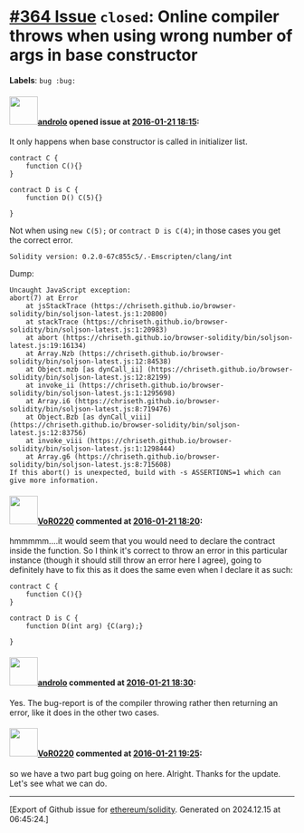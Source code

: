 # [\#364 Issue](https://github.com/ethereum/solidity/issues/364) `closed`: Online compiler throws when using wrong number of args in base constructor
**Labels**: `bug :bug:`


#### <img src="https://avatars.githubusercontent.com/u/2809499?u=85c557e8e011e3e40e6c011ee71bcf8785d1ac2b&v=4" width="50">[androlo](https://github.com/androlo) opened issue at [2016-01-21 18:15](https://github.com/ethereum/solidity/issues/364):

It only happens when base constructor is called in initializer list.

```
contract C {
    function C(){}
}

contract D is C {
    function D() C(5){}

}
```

Not when using `new C(5);` or `contract D is C(4)`; in those cases you get the correct error.

`Solidity version: 0.2.0-67c855c5/.-Emscripten/clang/int`

Dump:

```
Uncaught JavaScript exception:
abort(7) at Error
    at jsStackTrace (https://chriseth.github.io/browser-solidity/bin/soljson-latest.js:1:20800)
    at stackTrace (https://chriseth.github.io/browser-solidity/bin/soljson-latest.js:1:20983)
    at abort (https://chriseth.github.io/browser-solidity/bin/soljson-latest.js:19:16134)
    at Array.Nzb (https://chriseth.github.io/browser-solidity/bin/soljson-latest.js:12:84538)
    at Object.mzb [as dynCall_ii] (https://chriseth.github.io/browser-solidity/bin/soljson-latest.js:12:82199)
    at invoke_ii (https://chriseth.github.io/browser-solidity/bin/soljson-latest.js:1:1295698)
    at Array.i6 (https://chriseth.github.io/browser-solidity/bin/soljson-latest.js:8:719476)
    at Object.Bzb [as dynCall_viii] (https://chriseth.github.io/browser-solidity/bin/soljson-latest.js:12:83756)
    at invoke_viii (https://chriseth.github.io/browser-solidity/bin/soljson-latest.js:1:1298444)
    at Array.g6 (https://chriseth.github.io/browser-solidity/bin/soljson-latest.js:8:715608)
If this abort() is unexpected, build with -s ASSERTIONS=1 which can give more information.
```


#### <img src="https://avatars.githubusercontent.com/u/7756785?u=2893ea91743ac89ee3846d1f5c7209720e834129&v=4" width="50">[VoR0220](https://github.com/VoR0220) commented at [2016-01-21 18:20](https://github.com/ethereum/solidity/issues/364#issuecomment-173663089):

hmmmmm....it would seem that you would need to declare the contract inside the function. So I think it's correct to throw an error in this particular instance (though it should still throw an error here I agree), going to definitely have to fix this as it does the same even when I declare it as such: 

```
contract C {
    function C(){}
}

contract D is C {
    function D(int arg) {C(arg);}

}
```

#### <img src="https://avatars.githubusercontent.com/u/2809499?u=85c557e8e011e3e40e6c011ee71bcf8785d1ac2b&v=4" width="50">[androlo](https://github.com/androlo) commented at [2016-01-21 18:30](https://github.com/ethereum/solidity/issues/364#issuecomment-173665651):

Yes. The bug-report is of the compiler throwing rather then returning an error, like it does in the other two cases.

#### <img src="https://avatars.githubusercontent.com/u/7756785?u=2893ea91743ac89ee3846d1f5c7209720e834129&v=4" width="50">[VoR0220](https://github.com/VoR0220) commented at [2016-01-21 19:25](https://github.com/ethereum/solidity/issues/364#issuecomment-173681874):

so we have a two part bug going on here. Alright. Thanks for the update. Let's see what we can do.


-------------------------------------------------------------------------------



[Export of Github issue for [ethereum/solidity](https://github.com/ethereum/solidity). Generated on 2024.12.15 at 06:45:24.]
